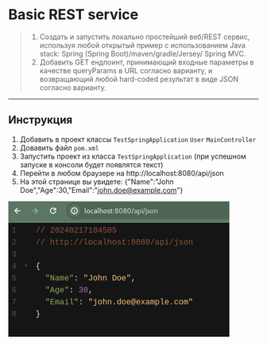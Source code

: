 # Basic REST service
> 1. Создать и запустить локально простейший веб/REST сервис, используя любой открытый пример с использованием Java stack: Spring (Spring Boot)/maven/gradle/Jersey/ Spring MVC. 
> 2. Добавить GET ендпоинт, принимающий входные параметры в качестве queryParams в URL согласно варианту, и возвращающий любой hard-coded результат в виде JSON согласно варианту.
 
---

## Инструкция

1. Добавить в проект классы `TestSpringApplication`    `User`   `MainController`
2. Довавить файл `pom.xml`
3. Запустить проект из класса `TestSpringApplication` (при успешном запуске в консоли будет появлятся текст)
4. Перейти в любом браузере на http://localhost:8080/api/json
5. На этой странице вы увидете: {"Name":"John Doe","Age":30,"Email":"john.doe@example.com"}

![](https://github.com/gabrpavel/Java-projects/blob/e5c3de3de3bb83c95eb52e512f9f8934bf6fa521/Spring%20Framework/json.png)
